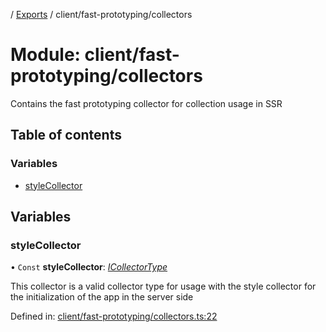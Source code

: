 [](../README.md) / [Exports](../modules.md) / client/fast-prototyping/collectors

# Module: client/fast-prototyping/collectors

Contains the fast prototyping collector for collection usage
in SSR

## Table of contents

### Variables

- [styleCollector](client_fast_prototyping_collectors.md#stylecollector)

## Variables

### styleCollector

• `Const` **styleCollector**: [*ICollectorType*](../interfaces/client.icollectortype.md)

This collector is a valid collector type for usage with the
style collector for the initialization of the app in the server side

Defined in: [client/fast-prototyping/collectors.ts:22](https://github.com/onzag/itemize/blob/28218320/client/fast-prototyping/collectors.ts#L22)
